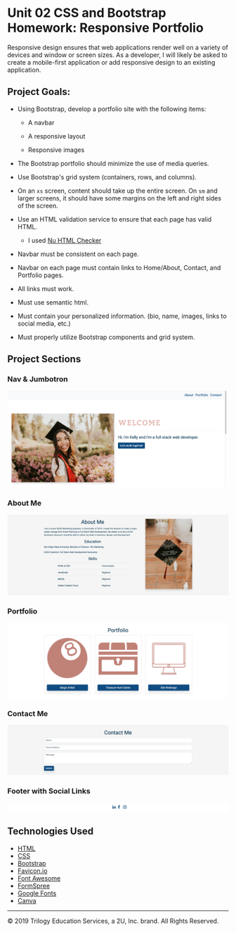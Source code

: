# Unit 02 CSS and Bootstrap Homework: Responsive Portfolio

Responsive design ensures that web applications render well on a variety of devices and window or screen sizes. As a developer, I will likely be asked to create a mobile-first application or add responsive design to an existing application. 

## Project Goals: 

* Using Bootstrap, develop a portfolio site with the following items:

   * A navbar

   * A responsive layout

   * Responsive images

* The Bootstrap portfolio should minimize the use of media queries.

* Use Bootstrap's grid system (containers, rows, and columns).

* On an `xs` screen, content should take up the entire screen. On `sm` and larger screens, it should have some margins on the left and right sides of the screen.

* Use an HTML validation service to ensure that each page has valid HTML. 
   * I used [Nu HTML Checker](https://validator.w3.org/)

* Navbar must be consistent on each page.

* Navbar on each page must contain links to Home/About, Contact, and Portfolio pages.

* All links must work.

* Must use semantic html.

* Must contain your personalized information. (bio, name, images, links to social media, etc.)

* Must properly utilize Bootstrap components and grid system.


## Project Sections

### Nav & Jumbotron

![Nav & Jumbotron](./Assets/Screenshots/jumbotron.png)


### About Me

![About Me](./Assets/Screenshots/aboutme.png)


### Portfolio

![Portfolio](./Assets/Screenshots/portfolio.png)

### Contact Me

![Contact Me](./Assets/Screenshots/contactme.png)

### Footer with Social Links

![Footer](./Assets/Screenshots/footer.png)


## Technologies Used

- [HTML](https://developer.mozilla.org/en-US/docs/Web/HTML)
- [CSS](https://developer.mozilla.org/en-US/docs/Web/CSS)
- [Bootstrap](https://getbootstrap.com/)
- [Favicon.io](https://favicon.io/)
- [Font Awesome](https://fontawesome.com/)
- [FormSpree](https://formspree.io/)
- [Google Fonts](https://fonts.google.com/)
- [Canva](https://www.canva.com/)



- - -

© 2019 Trilogy Education Services, a 2U, Inc. brand. All Rights Reserved.
